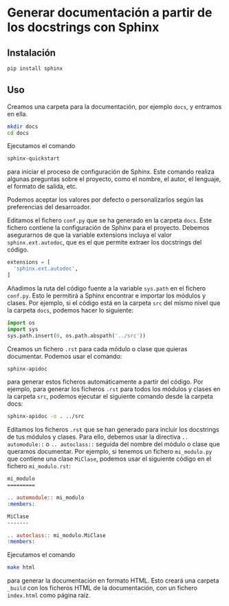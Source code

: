 # Generar documentación a partir de los docstrings con Sphinx

## Instalación

``` sh
pip install sphinx
```

## Uso

Creamos una carpeta para la documentación, por ejemplo `docs`, y entramos en ella.

``` sh
mkdir docs
cd docs
```

Ejecutamos el comando

``` sh
sphinx-quickstart
```

para iniciar el proceso de configuración de Sphinx. Este comando realiza algunas preguntas sobre el proyecto, como el nombre, el autor, el lenguaje, el formato de salida, etc.

Podemos aceptar los valores por defecto o personalizarlos según las preferencias del desarroador.

Editamos el fichero `conf.py` que se ha generado en la carpeta `docs`. Este fichero contiene la configuración de Sphinx para el proyecto. Debemos asegurarnos de que la variable extensions incluya el valor `sphinx.ext.autodoc`, que es el que permite extraer los docstrings del código.

``` py
extensions = [
  'sphinx.ext.autodoc',
]
```

Añadimos la ruta del código fuente a la variable `sys.path` en el fichero `conf.py`. Esto le permitirá a Sphinx encontrar e importar los módulos y clases. Por ejemplo, si el código está en la carpeta `src` del mismo nivel que la carpeta `docs`, podemos hacer lo siguiente:

``` py
import os
import sys
sys.path.insert(0, os.path.abspath('../src'))
```

Creamos un fichero `.rst` para cada módulo o clase que quieras documentar. Podemos usar el comando:

``` sh
sphinx-apidoc
```

para generar estos ficheros automáticamente a partir del código. Por ejemplo, para generar los ficheros `.rst` para todos los módulos y clases en la carpeta `src`, podemos ejecutar el siguiente comando desde la carpeta docs:

``` sh
sphinx-apidoc -o . ../src
```

Editamos los ficheros `.rst` que se han generado para incluir los docstrings de tus módulos y clases. Para ello, debemos usar la directiva `.. automodule::` o `.. autoclass::` seguida del nombre del módulo o clase que queramos documentar. Por ejemplo, si tenemos un fichero `mi_modulo.py` que contiene una clase `MiClase`, podemos usar el siguiente código en el fichero `mi_modulo.rst`:

``` rst
mi_modulo
=========

.. automodule:: mi_modulo
:members:

MiClase
-------

.. autoclass:: mi_modulo.MiClase
:members:
```


Ejecutamos el comando

``` sh
make html
```

para generar la documentación en formato HTML. Esto creará una carpeta `_build` con los ficheros HTML de la documentación, con un fichero `index.html` como página raíz.
